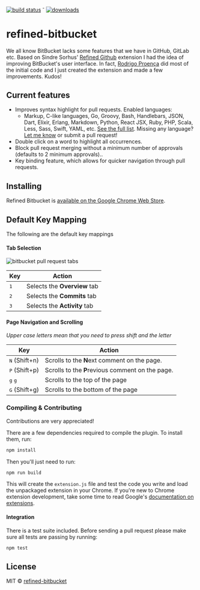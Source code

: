 [![build status](https://travis-ci.org/refined-bitbucket/refined-bitbucket.svg?branch=test-it)](https://travis-ci.org/refined-bitbucket/refined-bitbucket) <sup>-</sup> [![downloads](https://img.shields.io/chrome-web-store/d/afppminkfnfngihdocacbgeajbbdklkf.svg)](https://chrome.google.com/webstore/detail/refined-bitbucket/afppminkfnfngihdocacbgeajbbdklkf?utm_source=chrome-ntp-icon)

# refined-bitbucket
We all know BitBucket lacks some features that we have in GitHub, GitLab etc.
Based on Sindre Sorhus' [Refined Github](https://github.com/sindresorhus/refined-github)
extension I had the idea of improving BitBucket's user interface.
In fact, [Rodrigo Proença](https://github.com/rproenca) did most of the initial code and I just created the extension
and made a few improvements. Kudos!

## Current features
- Improves syntax highlight for pull requests. Enabled languages:
  - Markup, C-like languages, Go, Groovy, Bash, Handlebars, JSON, Dart, Elixir, Erlang, Markdown, Python, React JSX, 
  Ruby, PHP, Scala, Less, Sass, Swift, YAML, etc. [See the full list](https://github.com/andremw/refined-bitbucket/blob/dev/src/syntax-highlight/language-ext.js). Missing any 
  language? [Let me know](https://github.com/andremw/refined-bitbucket/issues) or submit a pull request!
- Double click on a word to highlight all occurrences.
- Block pull request merging without a minimum number of approvals (defaults to 2 minimum approvals)..
- Key binding feature, which allows for quicker navigation through pull requests.

## Installing
Refined Bitbucket is [available on the Google Chrome Web Store][chrome-install].

## Default Key Mapping

The following are the default key mappings

#### Tab Selection
![bitbucket pull request tabs][tab-image]

Key | Action
--- | ---
<kbd>1</kbd> | Selects the **Overview** tab
<kbd>2</kbd> | Selects the **Commits** tab
<kbd>3</kbd> | Selects the **Activity** tab

#### Page Navigation and Scrolling

*Upper case letters mean that you need to press shift and the letter*

Key | Action
--- | ---
<kbd>N</kbd> (Shift+n) | Scrolls to the **N**ext comment on the page.
<kbd>P</kbd> (Shift+p) | Scrolls to the **P**revious comment on the page.
<kbd>g</kbd> <kbd>g</kbd> | Scrolls to the top of the page
<kbd>G</kbd> (Shift+g) | Scrolls to the bottom of the page

### Compiling & Contributing

Contributions are very appreciated!

There are a few dependencies required to compile the plugin. To install them, run:

```bash
npm install
```

Then you'll just need to run:

```bash
npm run build
```

This will create the `extension.js` file and test
the code you write and load the unpackaged extension in your Chrome. If you're
new to Chrome extension development, take some time to read Google's
[documentation on extensions](https://developer.chrome.com/extensions).

#### Integration

There is a test suite included. Before sending a pull request please make
sure all tests are passing by running:

```bash
npm test
```

## License
MIT © [refined-bitbucket](https://github.com/refined-bitbucket)

[chrome-install]: https://chrome.google.com/webstore/detail/refined-bitbucket/afppminkfnfngihdocacbgeajbbdklkf?utm_source=chrome-ntp-icon
[browserify]: http://browserify.org/
[tab-image]: https://cloud.githubusercontent.com/assets/755669/18594922/1c74c184-7bf7-11e6-887d-859fb6206c65.png
